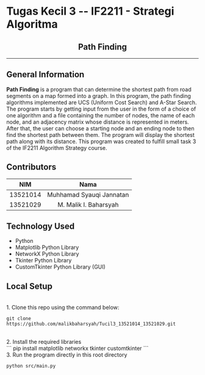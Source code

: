 # Tugas Kecil 3 -- IF2211 - Strategi Algoritma
<h2 align="center">
  Path Finding <br/>
</h2>
<hr>

## General Information
**Path Finding** is a program that can determine the shortest path from road segments on a map formed into a graph. In this program, the path finding algorithms implemented are UCS (Uniform Cost Search) and A-Star Search. The program starts by getting input from the user in the form of a choice of one algorithm and a file containing the number of nodes, the name of each node, and an adjacency matrix whose distance is represented in meters. After that, the user can choose a starting node and an ending node to then find the shortest path between them. The program will display the shortest path along with its distance. This program was created to fulfill small task 3 of the IF2211 Algorithm Strategy course.

## Contributors
| NIM | Nama |
| :---: | :---: |
| 13521014 | Muhhamad Syauqi Jannatan  |
| 13521029 | M. Malik I. Baharsyah |

## Technology Used
- Python
- Matplotlib Python Library
- NetworkX Python Library
- Tkinter Python Library
- CustomTkinter Python Library (GUI)

## Local Setup
<br>
1. Clone this repo using the command below: 

```
git clone https://github.com/malikbaharsyah/Tucil3_13521014_13521029.git
```
<br>
2. Install the required libraries
<br>
```
pip install matplotlib networkx tkinter customtkinter
```
<br>
3. Run the program directly in this root directory

```
python src/main.py
```

